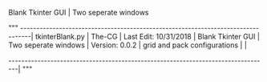 Blank Tkinter GUI | Two seperate windows 




"""
---------------------------------------------------------------------------------|
tkinterBlank.py
                                                                                 |
The-CG
                                                                                 |
Last Edit: 10/31/2018
                                                                                 |
Blank Tkinter GUI | Two seperate windows 
                                                                                 |
Version: 0.0.2
                                                                                 |
grid and pack configurations
                                                                                 |
                                                                                 |

---------------------------------------------------------------------------------|
"""
